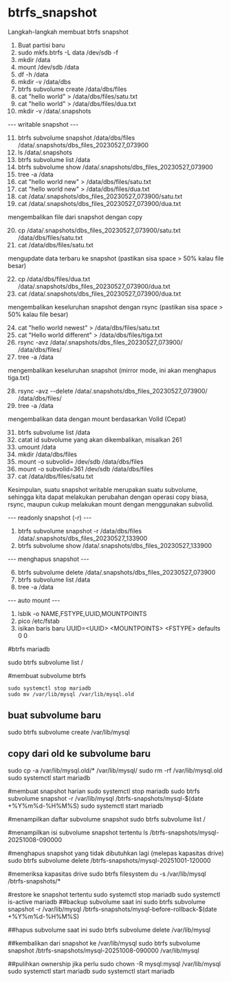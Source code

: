 # btrfs_snapshot
Langkah-langkah membuat btrfs snapshot

1. Buat partisi baru
2. sudo mkfs.btrfs -L data /dev/sdb -f
3. mkdir /data
4. mount /dev/sdb /data
5. df -h /data
6. mkdir -v /data/dbs
7. btrfs subvolume create /data/dbs/files
8. cat "hello world" > /data/dbs/files/satu.txt
9. cat "hello world" > /data/dbs/files/dua.txt
10. mkdir -v /data/.snapshots

--- writable snapshot ---

11. btrfs subvolume snapshot /data/dbs/files /data/.snapshots/dbs_files_20230527_073900
12. ls /data/.snapshots
13. btrfs subvolume list /data
14. btrfs subvolume show /data/.snapshots/dbs_files_20230527_073900
15. tree -a /data
16. cat "hello world new" > /data/dbs/files/satu.txt
17. cat "hello world new" > /data/dbs/files/dua.txt
18. cat /data/.snapshots/dbs_files_20230527_073900/satu.txt
19. cat /data/.snapshots/dbs_files_20230527_073900/dua.txt

mengembalikan file dari snapshot dengan copy

20. cp /data/.snapshots/dbs_files_20230527_073900/satu.txt /data/dbs/files/satu.txt
21. cat /data/dbs/files/satu.txt

mengupdate data terbaru ke snapshot (pastikan sisa space > 50% kalau file besar)

22. cp /data/dbs/files/dua.txt /data/.snapshots/dbs_files_20230527_073900/dua.txt
23. cat /data/.snapshots/dbs_files_20230527_073900/dua.txt

mengembalikan keseluruhan snapshot dengan rsync (pastikan sisa space > 50% kalau file besar)

24. cat "hello world newest" > /data/dbs/files/satu.txt
25. cat "Hello world different" > /data/dbs/files/tiga.txt
26. rsync -avz /data/.snapshots/dbs_files_20230527_073900/ /data/dbs/files/
27. tree -a /data

mengembalikan keseluruhan snapshot (mirror mode, ini akan menghapus tiga.txt)

28. rsync -avz --delete /data/.snapshots/dbs_files_20230527_073900/ /data/dbs/files/
29. tree -a /data

mengembalikan data dengan mount berdasarkan VolId (Cepat)

31. btrfs subvolume list /data
32. catat id subvolume yang akan dikembalikan, misalkan 261
33. umount /data
35. mkdir /data/dbs/files
36. mount -o subvolid=<id subvolume> /dev/sdb /data/dbs/files
37. mount -o subvolid=361 /dev/sdb /data/dbs/files
38. cat /data/dbs/files/satu.txt

Kesimpulan, suatu snapshot writable merupakan suatu subvolume, sehingga kita dapat melakukan
perubahan dengan operasi copy biasa, rsync, maupun cukup melakukan mount dengan menggunakan
subvolid.

--- readonly snapshot (-r) ---

1. btrfs subvolume snapshot -r /data/dbs/files /data/.snapshots/dbs_files_20230527_133900
2. btrfs subvolume show /data/.snapshots/dbs_files_20230527_133900

--- menghapus snapshot ---

6. btrfs subvolume delete /data/.snapshots/dbs_files_20230527_073900
7. btrfs subvolume list /data
8. tree -a /data

--- auto mount ---
1. lsblk -o NAME,FSTYPE,UUID,MOUNTPOINTS
2. pico /etc/fstab
3. isikan baris baru UUID=\<UUID\> \<MOUNTPOINTS\> \<FSTYPE\>  defaults        0       0

#btrfs mariadb

sudo btrfs subvolume list /

#membuat subvolume btrfs
```
sudo systemctl stop mariadb
sudo mv /var/lib/mysql /var/lib/mysql.old
```
## buat subvolume baru
sudo btrfs subvolume create /var/lib/mysql
## copy dari old ke subvolume baru
sudo cp -a /var/lib/mysql.old/* /var/lib/mysql/
sudo rm -rf /var/lib/mysql.old
sudo systemctl start mariadb

#membuat snapshot harian
sudo systemctl stop mariadb
sudo btrfs subvolume snapshot -r /var/lib/mysql /btrfs-snapshots/mysql-$(date +%Y%m%d-%H%M%S)
sudo systemctl start mariadb

#menampilkan daftar subvolume snapshot
sudo btrfs subvolume list /

#menampilkan isi subvolume snapshot tertentu
ls /btrfs-snapshots/mysql-20251008-090000

#menghapus snapshot yang tidak dibutuhkan lagi (melepas kapasitas drive)
sudo btrfs subvolume delete /btrfs-snapshots/mysql-20251001-120000

#memeriksa kapasitas drive
sudo btrfs filesystem du -s /var/lib/mysql /btrfs-snapshots/*

#restore ke snapshot tertentu
sudo systemctl stop mariadb
sudo systemctl is-active mariadb
##backup subvolume saat ini
sudo btrfs subvolume snapshot -r /var/lib/mysql /btrfs-snapshots/mysql-before-rollback-$(date +%Y%m%d-%H%M%S)

##hapus subvolume saat ini
sudo btrfs subvolume delete /var/lib/mysql

##kembalikan dari snapshot ke /var/lib/mysql
sudo btrfs subvolume snapshot /btrfs-snapshots/mysql-20251008-090000 /var/lib/mysql

##pulihkan ownership jika perlu
sudo chown -R mysql:mysql /var/lib/mysql
sudo systemctl start mariadb
sudo systemctl start mariadb



